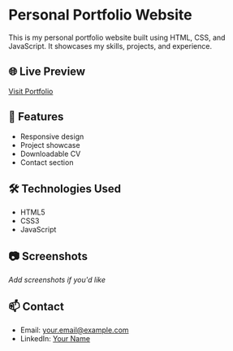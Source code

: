 # Personal Portfolio Website

This is my personal portfolio website built using HTML, CSS, and JavaScript. It showcases my skills, projects, and experience.

## 🌐 Live Preview
[Visit Portfolio](https://mulepeter.github.io/Portfolio)

## 📁 Features
- Responsive design
- Project showcase
- Downloadable CV
- Contact section

## 🛠 Technologies Used
- HTML5
- CSS3
- JavaScript

## 📷 Screenshots
_Add screenshots if you'd like_

## 📫 Contact
- Email: your.email@example.com
- LinkedIn: [Your Name](https://linkedin.com/in/yourname)
